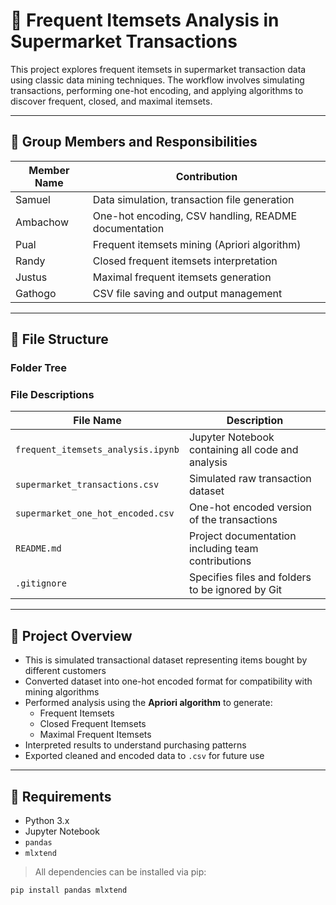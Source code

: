# 🛒 Frequent Itemsets Analysis in Supermarket Transactions

This project explores frequent itemsets in supermarket transaction data using classic data mining techniques. The workflow involves simulating transactions, performing one-hot encoding, and applying algorithms to discover frequent, closed, and maximal itemsets.

---

## 👥 Group Members and Responsibilities

| Member Name | Contribution |
|-------------|--------------|
| Samuel      | Data simulation, transaction file generation |
| Ambachow    | One-hot encoding, CSV handling, README documentation |
| Pual        | Frequent itemsets mining (Apriori algorithm) |
| Randy       | Closed frequent itemsets interpretation |
| Justus      | Maximal frequent itemsets generation |
| Gathogo     | CSV file saving and output management |

---

## 📁 File Structure

### Folder Tree


### File Descriptions

| File Name                        | Description                                             |
|----------------------------------|---------------------------------------------------------|
| `frequent_itemsets_analysis.ipynb` | Jupyter Notebook containing all code and analysis      |
| `supermarket_transactions.csv`     | Simulated raw transaction dataset                      |
| `supermarket_one_hot_encoded.csv`  | One-hot encoded version of the transactions            |
| `README.md`                        | Project documentation including team contributions     |
| `.gitignore`                       | Specifies files and folders to be ignored by Git       |

---

## 🧠 Project Overview

- This is simulated transactional dataset representing items bought by different customers
- Converted dataset into one-hot encoded format for compatibility with mining algorithms
- Performed analysis using the **Apriori algorithm** to generate:
  - Frequent Itemsets
  - Closed Frequent Itemsets
  - Maximal Frequent Itemsets
- Interpreted results to understand purchasing patterns
- Exported cleaned and encoded data to `.csv` for future use

---

## 🧰 Requirements

- Python 3.x
- Jupyter Notebook
- `pandas`
- `mlxtend`

> All dependencies can be installed via pip:
```bash
pip install pandas mlxtend
